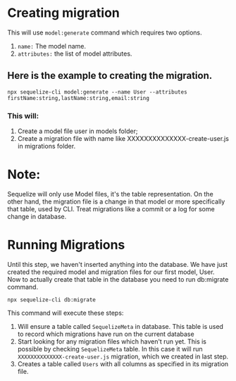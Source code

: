 # Creating migration
This will use ``` model:generate ``` command which requires two options.
1. ``` name: ``` The model name.
2. ``` attributes: ``` the list of model attributes.

## Here is the example to creating the migration.
``` npx sequelize-cli model:generate --name User --attributes firstName:string,lastName:string,email:string ```

### This will:
1. Create a model file user in models folder;
2. Create a migration file with name like XXXXXXXXXXXXXX-create-user.js in migrations folder.

# Note:
Sequelize will only use Model files, it's the table representation. On the other hand, the migration file is a change in that model or more specifically that table, used by CLI. Treat migrations like a commit or a log for some change in database.

# Running Migrations
Until this step, we haven't inserted anything into the database. We have just created the required model and migration files for our first model, User. Now to actually create that table in the database you need to run db:migrate command.

``` npx sequelize-cli db:migrate ```

This command will execute these steps:

1. Will ensure a table called ``` SequelizeMeta ``` in database. This table is used to record which migrations have run on the current database
2. Start looking for any migration files which haven't run yet. This is possible by checking ``` SequelizeMeta ``` table. In this case it will run ``` XXXXXXXXXXXXXX-create-user.js ``` migration, which we created in last step.
3. Creates a table called ``` Users ``` with all columns as specified in its migration file.